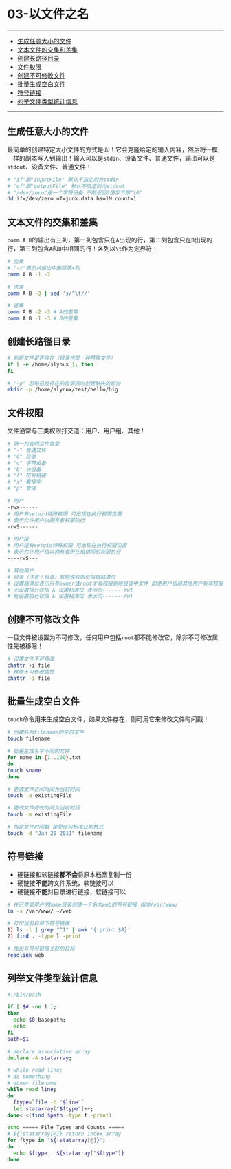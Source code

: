 # 03-以文件之名

------

- [生成任意大小的文件](#生成任意大小的文件)
- [文本文件的交集和差集](#文本文件的交集和差集)
- [创建长路径目录](#创建长路径目录)
- [文件权限](#文件权限)
- [创建不可修改文件](#创建不可修改文件)
- [批量生成空白文件](#批量生成空白文件)
- [符号链接](#符号链接)
- [列举文件类型统计信息](#列举文件类型统计信息)

------

## 生成任意大小的文件

最简单的创建特定大小文件的方式是`dd`！它会克隆给定的输入内容，然后将一模一样的副本写入到输出！输入可以是`stdin`、设备文件、普通文件，输出可以是`stdout`、设备文件、普通文件！

```bash
# "if"即"inputFile" 默认不指定则为stdin
# "of"即"outputFile" 默认不指定则为stdout
# "/dev/zero"是一个字符设备 不断返回0值字节即"\0"
dd if=/dev/zero of=junk.data bs=1M count=1
```

## 文本文件的交集和差集

`comm A B`的输出有三列，第一列包含只在`A`出现的行，第二列包含只在`B`出现的行，第三列包含`A`和`B`中相同的行！各列以`\t`作为定界符！

```bash
# 交集
# "-x"表示从输出中删除第x列
comm A B -1 -2

# 求差
comm A B -3 | sed 's/^\t//'

# 差集
comm A B -2 -3 # A的差集
comm A B -1 -3 # B的差集
```

## 创建长路径目录

```bash
# 判断文件是否存在（目录也是一种特殊文件）
if [ -e /home/slynux ]; then
fi

# "-p" 忽略已经存在的目录同时创建缺失的部分
mkdir -p /home/slynux/test/hello/big
```

## 文件权限

文件通常与三类权限打交道：用户、用户组、其他！

```bash
# 第一列表明文件类型
# "-" 普通文件
# "d" 目录
# "c" 字符设备
# "b" 块设备
# "l" 符号链接
# "s" 套接字
# "p" 管道

# 用户
-rwx------
# 用户有setuid特殊权限 可出现在执行权限位置
# 表示允许用户以拥有者权限执行
-rwS------

# 用户组
# 用户组有setgid特殊权限 可出现在执行权限位置
# 表示允许用户组以拥有者所在组相同的权限执行
----rwS---

# 其他用户
# 目录（注意！目录）有特殊权限位叫做粘滞位
# 设置粘滞位表示只有owner或root才有权限删除目录中文件 即使用户组和其他用户有写权限也不好使
# 无设置执行权限 & 设置粘滞位 表示为-------rwt
# 有设置执行权限 & 设置粘滞位 表示为-------rwT
```

## 创建不可修改文件

一旦文件被设置为不可修改，任何用户包括`root`都不能修改它，除非不可修改属性先被移除！

```bash
# 设置文件不可修改
chattr +i file
# 移除不可修改属性
chattr -i file
```

## 批量生成空白文件

`touch`命令用来生成空白文件，如果文件存在，则可用它来修改文件时间戳！

```bash
# 创建名为filename的空白文件
touch filename

# 批量生成名字不同的文件
for name in {1..100}.txt
do
touch $name
done

# 更改文件访问时间为当前时间
touch -a existingFile

# 更改文件修改时间为当前时间
touch -m existingFile

# 指定文件时间戳 接受任何标准日期格式
touch -d "Jan 20 2011" filename
```

## 符号链接

* 硬链接和软链接**都不会**将原本档案复制一份
* 硬链接**不能**跨文件系统，软链接可以
* 硬链接**不能**对目录进行链接，软链接可以

```bash
# 在已登录用户的home目录创建一个名为web的符号链接 指向/var/www/
ln -s /var/www/ ~/web

# 打印当前目录下符号链接
1) ls -l | grep "^1" | awk '{ print $8}'
2) find . -type l -print

# 找出与符号链接关联的目标
readlink web
```

## 列举文件类型统计信息

```bash
#!/bin/bash

if [ $# -ne 1 ];
then
  echo $0 basepath;
  echo
fi
path=$1

# declare associative array
declare -A statarray;

# while read line;
# do something
# done< filename
while read line;
do
  ftype=`file -b "$line"`
  let statarray["$ftype"]++;
done< <(find $path -type f -print)

echo ===== File Types and Counts =====
# ${!statarray[@]} return index array
for ftype in "${!statarray[@]}";
do
  echo $ftype : ${statarray["$ftype"]}
done
```

